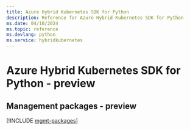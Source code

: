 ```yaml
---
title: Azure Hybrid Kubernetes SDK for Python
description: Reference for Azure Hybrid Kubernetes SDK for Python
ms.date: 04/10/2024
ms.topic: reference
ms.devlang: python
ms.service: hybridkubernetes
---
```

# Azure Hybrid Kubernetes SDK for Python - preview

## Management packages - preview
[!INCLUDE [mgmt-packages](hybrid-kubernetes-mgmt-index.md)]